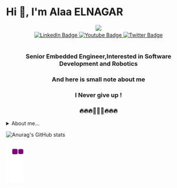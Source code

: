 # Hi 👋, I'm Alaa ELNAGAR
<div id="header" align="center">
 <img src="https://media3.giphy.com/media/qgQUggAC3Pfv687qPC/giphy.gif"width="300"/>
</div>

<div id="badges" align="center">
  <a href="https://www.linkedin.com/in/alaa-elnagar-364126113/">
    <img src="https://img.shields.io/badge/LinkedIn-blue?style=for-the-badge&logo=linkedin&logoColor=white" alt="LinkedIn Badge"/>
  </a>
  <a href="https://www.youtube.com/channel/UCsWunM_Pr0y1jklCt7BAvag">
    <img src="https://img.shields.io/badge/YouTube-red?style=for-the-badge&logo=youtube&logoColor=white" alt="Youtube Badge"/>
  </a>
  <a href="alaaelngar38@gmail.com">
    <img src="https://img.shields.io/badge/Gmail-red?style=for-the-badge&logo=twitter&logoColor=white" alt="Twitter Badge"/>
  </a>
</div>

<div id="header" align="center">
 <img src="https://komarev.com/ghpvc/?username=AlaaElnagar&style=flat-square&color=blue" alt=""/>
</div>


<h3 align="center">Senior Embedded Engineer,Interested in Software Development and Robotics</h3>
<h3 align="center">And here is small note about me </h3>
<h3 align="center">I Never give up ! </h3>
<h3 align="center">🔥🔥🔥🚀🚀🚀🔥🔥🔥 </h3>


<details>
<summary>About me...</summary>
- 🔭 I’m currently working as **Senior Adaptive Autosar Engineer at GlobalLogic Poland,Free Lancer, Embedded Instructor and electric vehicles chargers developer**

- 💬 Ask me about **Linux,AVR,ARM,ROS1,ROS2,CAN,UDS,Bootloader,Adaptive autosar**

- 📫 Mobile **+20 101 979 3647**

</details>

![Anurag's GitHub stats](https://github-readme-stats.vercel.app/api?username=AlaaElnagar&show_icons=true&theme=radical)



![snake gif](https://github.com/AlaaElnagar/AlaaElnagar/blob/output/github-contribution-grid-snake.gif)



